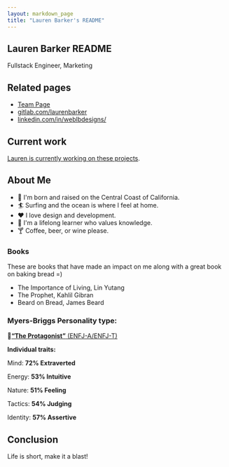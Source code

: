 ```yaml
---
layout: markdown_page
title: "Lauren Barker's README"
---
```


## Lauren Barker README

Fullstack Engineer, Marketing

## Related pages
* [Team Page](https://about.gitlab.com/company/team/#laurenbarker)
* [gitlab.com/laurenbarker](https://gitlab.com/laurenbarker)
* [linkedin.com/in/weblbdesigns/](https://www.linkedin.com/in/weblbdesigns/)

## Current work

[Lauren is currently working on these projects](https://bit.ly/2ZmrkgF).

## About Me

- 🤙 I'm born and raised on the Central Coast of California.
- 🏄 Surfing and the ocean is where I feel at home.
- ❤️ I love design and development.
- 📖 I'm a lifelong learner who values knowledge.
- 🍸 Coffee, beer, or wine please.

### Books 

These are books that have made an impact on me along with a great book on baking bread =)

- The Importance of Living, Lin Yutang
- The Prophet, Kahlil Gibran
- Beard on Bread, James Beard

### Myers-Briggs Personality type:

🔗[**“The Protagonist”** (ENFJ-A/ENFJ-T)](https://www.16personalities.com/articles/assertive-protagonist-enfj-a-vs-turbulent-protagonist-enfj-t)

**Individual traits:**

Mind: **72% Extraverted**

Energy: **53% Intuitive**

Nature: **51% Feeling**

Tactics: **54% Judging**

Identity: **57% Assertive**


## Conclusion

Life is short, make it a blast!